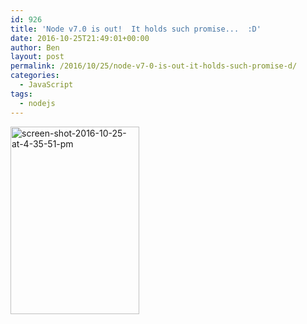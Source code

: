 ```yaml
---
id: 926
title: 'Node v7.0 is out!  It holds such promise...  :D'
date: 2016-10-25T21:49:01+00:00
author: Ben
layout: post
permalink: /2016/10/25/node-v7-0-is-out-it-holds-such-promise-d/
categories:
  - JavaScript
tags:
  - nodejs
---
```

[<img class="alignnone size-medium wp-image-927" src="http://www.benjaminoakes.com/wp-content/uploads/2016/10/Screen-Shot-2016-10-25-at-4.35.51-PM-206x300.png" alt="screen-shot-2016-10-25-at-4-35-51-pm" width="206" height="300" srcset="https://www.benjaminoakes.com/wp-content/uploads/2016/10/Screen-Shot-2016-10-25-at-4.35.51-PM-206x300.png 206w, https://www.benjaminoakes.com/wp-content/uploads/2016/10/Screen-Shot-2016-10-25-at-4.35.51-PM-768x1117.png 768w, https://www.benjaminoakes.com/wp-content/uploads/2016/10/Screen-Shot-2016-10-25-at-4.35.51-PM-704x1024.png 704w, https://www.benjaminoakes.com/wp-content/uploads/2016/10/Screen-Shot-2016-10-25-at-4.35.51-PM.png 998w" sizes="(max-width: 206px) 100vw, 206px" />](http://www.benjaminoakes.com/wp-content/uploads/2016/10/Screen-Shot-2016-10-25-at-4.35.51-PM.png)